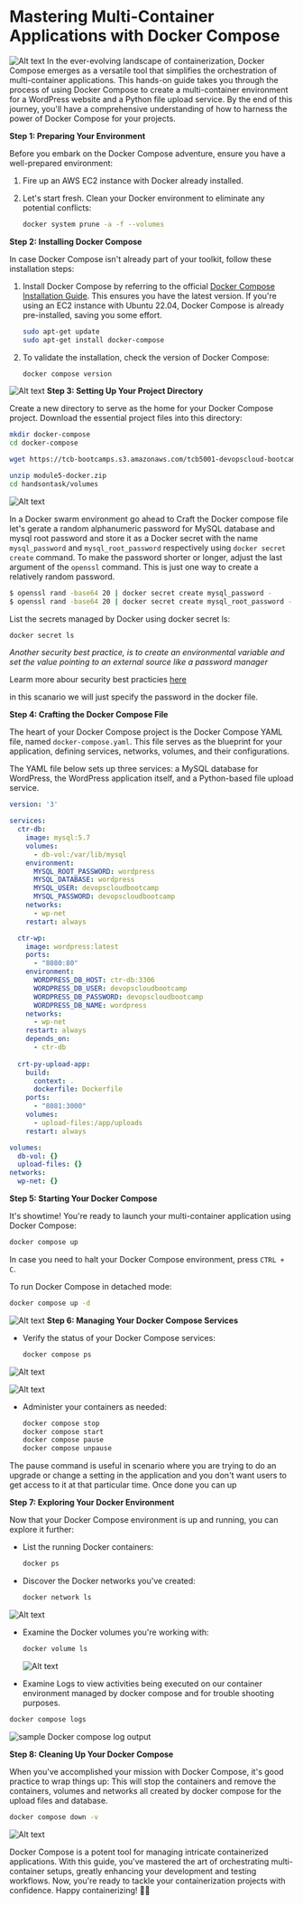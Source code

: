 # Mastering Multi-Container Applications with Docker Compose
![Alt text](images/image0.png)
In the ever-evolving landscape of containerization, Docker Compose emerges as a versatile tool that simplifies the orchestration of multi-container applications. This hands-on guide takes you through the process of using Docker Compose to create a multi-container environment for a WordPress website and a Python file upload service. By the end of this journey, you'll have a comprehensive understanding of how to harness the power of Docker Compose for your projects.

**Step 1: Preparing Your Environment**

Before you embark on the Docker Compose adventure, ensure you have a well-prepared environment:

1. Fire up an AWS EC2 instance with Docker already installed.

2. Let's start fresh. Clean your Docker environment to eliminate any potential conflicts:

   ```bash
   docker system prune -a -f --volumes
   ```

**Step 2: Installing Docker Compose**

In case Docker Compose isn't already part of your toolkit, follow these installation steps:

1. Install Docker Compose by referring to the official [Docker Compose Installation Guide](https://docs.docker.com/compose/install/linux/). This ensures you have the latest version. If you're using an EC2 instance with Ubuntu 22.04, Docker Compose is already pre-installed, saving you some effort.

   ```bash
   sudo apt-get update
   sudo apt-get install docker-compose
   ```

2. To validate the installation, check the version of Docker Compose:

   ```bash
   docker compose version
   ```
![Alt text](images/image1.png)
**Step 3: Setting Up Your Project Directory**

Create a new directory to serve as the home for your Docker Compose project. Download the essential project files into this directory:

```bash
mkdir docker-compose
cd docker-compose

wget https://tcb-bootcamps.s3.amazonaws.com/tcb5001-devopscloud-bootcamp/v2/module5-docker/files/module5-docker.zip

unzip module5-docker.zip
cd handsontask/volumes
```
![Alt text](images/image2.png)

In a Docker swarm environment go ahead to Craft the Docker compose file let's gerate a random alphanumeric password for MySQL database and mysql root password and store it as a Docker secret with the name `mysql_password` and  `mysql_root_password` respectively using `docker secret create` command. To make the password shorter or longer, adjust the last argument of the `openssl` command. This is just one way to create a relatively random password.

```bash
$ openssl rand -base64 20 | docker secret create mysql_password -
$ openssl rand -base64 20 | docker secret create mysql_root_password -
```

List the secrets managed by Docker using docker secret ls:
```bash
docker secret ls
```

*Another security best practice, is to create an environmental variable and set the value pointing to an external source like a password manager* 

Learm more abour security best practicies [here](https://docs.docker.com/engine/swarm/secrets/)

in this scanario we will just specify the password in the docker file. 

**Step 4: Crafting the Docker Compose File**

The heart of your Docker Compose project is the Docker Compose YAML file, named `docker-compose.yaml`. This file serves as the blueprint for your application, defining services, networks, volumes, and their configurations.

The YAML file below sets up three services: a MySQL database for WordPress, the WordPress application itself, and a Python-based file upload service.

```yaml
version: '3'

services:
  ctr-db:
    image: mysql:5.7
    volumes:
      - db-vol:/var/lib/mysql
    environment:
      MYSQL_ROOT_PASSWORD: wordpress
      MYSQL_DATABASE: wordpress
      MYSQL_USER: devopscloudbootcamp
      MYSQL_PASSWORD: devopscloudbootcamp
    networks:
      - wp-net
    restart: always

  ctr-wp:
    image: wordpress:latest
    ports:
      - "8080:80"
    environment:
      WORDPRESS_DB_HOST: ctr-db:3306
      WORDPRESS_DB_USER: devopscloudbootcamp
      WORDPRESS_DB_PASSWORD: devopscloudbootcamp
      WORDPRESS_DB_NAME: wordpress
    networks:
      - wp-net
    restart: always
    depends_on:
      - ctr-db
  
  crt-py-upload-app:
    build:
      context: .
      dockerfile: Dockerfile
    ports:
      - "8081:3000"
    volumes:
      - upload-files:/app/uploads
    restart: always

volumes:
  db-vol: {}
  upload-files: {}
networks:
  wp-net: {}
```

**Step 5: Starting Your Docker Compose**

It's showtime! You're ready to launch your multi-container application using Docker Compose:

```bash
docker compose up
```

In case you need to halt your Docker Compose environment, press `CTRL + C`.

To run Docker Compose in detached mode:

```bash
docker compose up -d
```
![Alt text](images/image3.png)
**Step 6: Managing Your Docker Compose Services**

- Verify the status of your Docker Compose services:

   ```bash
   docker compose ps
   ```
![Alt text](images/image4.png)

![Alt text](images/image5.png)

- Administer your containers as needed:

   ```bash
   docker compose stop
   docker compose start
   docker compose pause
   docker compose unpause
   ```
The pause command is useful in scenario where you are trying to do an upgrade or change a setting in the application and you don't want users to get access to it at that particular time. Once done you can up

**Step 7: Exploring Your Docker Environment**

Now that your Docker Compose environment is up and running, you can explore it further:

- List the running Docker containers:

   ```bash
   docker ps
   ```

- Discover the Docker networks you've created:

   ```bash
   docker network ls
   ```
![Alt text](images/image7.png)
- Examine the Docker volumes you're working with:

   ```bash
   docker volume ls
   ```
   ![Alt text](images/image8.png)
- Examine Logs to view activities being executed on our container environment managed by docker compose and for trouble shooting purposes.

```bash
docker compose logs
```

![sample Docker compose log output](images/image9.png)

**Step 8: Cleaning Up Your Docker Compose**

When you've accomplished your mission with Docker Compose, it's good practice to wrap things up: This will stop the containers and remove the containers, volumes and networks all created by docker compose for the upload files and database. 

```bash
docker compose down -v
```
![Alt text](images/image10.png)

Docker Compose is a potent tool for managing intricate containerized applications. With this guide, you've mastered the art of orchestrating multi-container setups, greatly enhancing your development and testing workflows. Now, you're ready to tackle your containerization projects with confidence. Happy containerizing! 🐳🚀